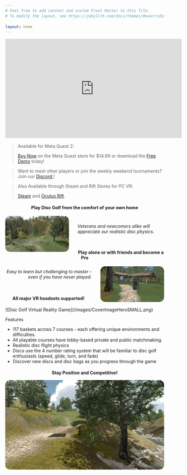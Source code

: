 ```yaml
---
# Feel free to add content and custom Front Matter to this file.
# To modify the layout, see https://jekyllrb.com/docs/themes/#overriding-theme-defaults

layout: home
---
```

<iframe width="560" height="315" src="https://www.youtube-nocookie.com/embed/gP1oX_gCTd0" frameborder="0" allow="accelerometer; autoplay; clipboard-write; encrypted-media; gyroscope; picture-in-picture" allowfullscreen></iframe>

<blockquote>Available for Meta Quest 2:

<a href="https://www.oculus.com/experiences/quest/4494077493957112/?utm_source=media" target="_blank">Buy Now</a> on the Meta Quest store for $14.99 or download the
<a href="https://www.oculus.com/experiences/quest/3948163865219893/?utm_source=media" target="_blank">Free Demo</a> today!
</blockquote>
<blockquote>Want to meet other players or join the weekly weekend tournaments? Join our  
<a href="https://discord.com/invite/FSPf6AK" target="_blank">Discord <i  style="position: relative; top: 3px;" class="fab fa-fw fa-discord" aria-hidden="true"></i></a>!
</blockquote>
<blockquote>
Also Available through Steam and Rift Stores for PC VR:

<a href="https://store.steampowered.com/app/1372700" target="_blank">Steam<i  style="position: relative; top: 3px;" class="fab fa-fw fa-steam" aria-hidden="true"></i></a>
and <a href="https://www.oculus.com/experiences/rift/3166899810088080/?utm_source=media" target="_blank">Oculus Rift</a>. 
 
</blockquote>

<h4 style="text-align: center;">Play Disc Golf from the comfort of your own home</h4>
<a href="/images/5.png"><img src="/images/5.png" style="width: 40%; float: left; margin-right: 2em; border-radius: 15px;"></a>
<div style="width: 60%; margin-left: auto; margin-bottom: 3em;">
    <p style="margin-top: 14%; margin-bottom: 10%; "><em>Veterans and newcomers alike will appreciate our realistic disc physics.</em></p>
</div>
<h4 style=" text-align: center; margin-top: 3.5em;">Play alone or with friends and become a Pro</h4>
<a href="/images/2.png"><img src="/images/2.png" style="width: 40%; float: right; margin-left: 2em; border-radius: 15px;"></a>
<div style="width: 60%; text-align: right;">
    <p style="margin-top: 9%;"><em>Easy to learn but challenging to master - even if you have never played.</em></p>
</div><br>
<h4 style="text-align: center;">All major VR headsets supported!</h4>
![Disc Golf Virtual Reality Game](/images/CoverImageHeroSMALL.png)


Features
<ul>
<li>117 baskets across 7 courses - each offering unique environments and difficulties.</li>

<li>All playable courses have lobby-based private and public matchmaking.</li>

<li>Realistic disc flight physics</li>

<li>Discs use the 4 number rating system that will be familiar to disc golf enthusiasts (speed, glide, turn, and fade)</li>

<li>Discover new discs and disc bags as you progress through the game</li>
</ul>

<h4 style=" text-align: center; margin-bottom: 15px;">Stay Positive and Competitive!</h4>

<a href="/images/9.png"><img src="/images/9.png" style=" margin-right: 2em; border-radius: 15px;"></a>

